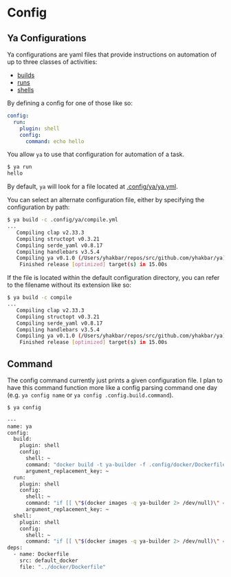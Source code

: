 # Config

## Ya Configurations

Ya configurations are yaml files that provide instructions on automation of up to three classes of activities:

- [builds](./build.md)
- [runs](./run.md)
- [shells](./shell.md)

By defining a config for one of those like so:

```yaml
config:
  run:
    plugin: shell
    config:
      command: echo hello
```

You allow `ya` to use that configuration for automation of a task.

```bash
$ ya run
hello
```

By default, `ya` will look for a file located at [.config/ya/ya.yml](/.config/ya/ya.yml).

You can select an alternate configuration file, either by specifying the configuration by path:

```bash
$ ya build -c .config/ya/compile.yml
...
   Compiling clap v2.33.3
   Compiling structopt v0.3.21
   Compiling serde_yaml v0.8.17
   Compiling handlebars v3.5.4
   Compiling ya v0.1.0 (/Users/yhakbar/repos/src/github.com/yhakbar/ya)
    Finished release [optimized] target(s) in 15.00s
```

If the file is located within the default configuration directory, you can refer to the filename without its extension like so:

```bash
$ ya build -c compile
...
   Compiling clap v2.33.3
   Compiling structopt v0.3.21
   Compiling serde_yaml v0.8.17
   Compiling handlebars v3.5.4
   Compiling ya v0.1.0 (/Users/yhakbar/repos/src/github.com/yhakbar/ya)
    Finished release [optimized] target(s) in 15.00s
```

## Command

The config command currently just prints a given configuration file. I plan to have this command function more like a config parsing command one day (e.g. `ya config name` or `ya config .config.build.command`).

```bash
$ ya config

---
name: ya
config:
  build:
    plugin: shell
    config:
      shell: ~
      command: "docker build -t ya-builder -f .config/docker/Dockerfile .\n"
      argument_replacement_key: ~
  run:
    plugin: shell
    config:
      shell: ~
      command: "if [[ \"$(docker images -q ya-builder 2> /dev/null)\" == \"\" ]]; then\n  ya build\nfi\n\ndocker run -t --rm -v $PWD:/app ya-builder -c \"$@\"\n"
      argument_replacement_key: ~
  shell:
    plugin: shell
    config:
      shell: ~
      command: "if [[ \"$(docker images -q ya-builder 2> /dev/null)\" == \"\" ]]; then\n  ya build\nfi\ndocker run -it --rm -v $PWD:/app ya-builder\n"
deps:
  - name: Dockerfile
    src: default_docker
    file: "../docker/Dockerfile"

```
